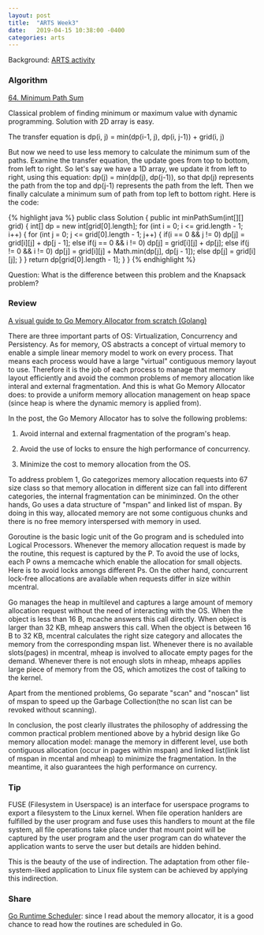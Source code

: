 ```yaml
---
layout: post
title:  "ARTS Week3"
date:   2019-04-15 10:38:00 -0400
categories: arts 
---
```

Background: [ARTS activity](https://www.zhihu.com/question/301150832)

### Algorithm

[64. Minimum Path Sum](https://leetcode.com/problems/minimum-path-sum/)

Classical problem of finding minimum or maximum value with dynamic programming. Solution with 2D array is easy.

The transfer equation is dp(i, j) = min(dp(i-1, j), dp(i, j-1)) + grid(i, j)


But now we need to use less memory to calculate the minimum sum of the paths. Examine the transfer equation, the update goes from top to bottom, from left to right. So let's say we have a 1D array, we update it from left to right, using this equation: dp(j) = min(dp(j), dp(j-1)), so that dp(j) represents the path from the top and dp(j-1) represents the path from the left. Then we finally calculate a minimum sum of path from top left to bottom right. Here is the code:

{% highlight java %}
 public class Solution {
    public int minPathSum(int[][] grid) {
        int[] dp = new int[grid[0].length];
        for (int i = 0; i <= grid.length - 1; i++) {
            for (int j = 0; j <= grid[0].length - 1; j++) {
                if(i == 0 && j != 0)
                    dp[j] = grid[i][j] +  dp[j - 1];
                else if(j == 0 && i != 0)
                    dp[j] = grid[i][j] + dp[j];
                else if(j != 0 && i != 0)
                    dp[j] = grid[i][j] + Math.min(dp[j], dp[j - 1]);
                else
                    dp[j] = grid[i][j];
            }
        }
        return dp[grid[0].length - 1];
    }
}
{% endhighlight %}

Question: What is the difference between this problem and the Knapsack problem?

### Review
[A visual guide to Go Memory Allocator from scratch (Golang)](https://blog.learngoprogramming.com/a-visual-guide-to-golang-memory-allocator-from-ground-up-e132258453ed)

There are three important parts of OS: Virtualization, Concurrency and Persistency. As for memory, OS abstracts a concept of virtual memory to enable a simple linear memory model to work on every process. That means each process would have a large "virtual" contiguous memory layout to use. Therefore it is the job of each process to manage that memory layout efficiently and avoid the common problems of memory allocation like interal and external fragmentation. And this is what Go Memory Allocator does: to provide a uniform memory allocation management on heap space (since heap is where the dynamic memory is applied from).

In the post, the Go Memory Allocator has to solve the following problems:

1. Avoid internal and external fragmentation of the program's heap.

2. Avoid the use of locks to ensure the high performance of concurrency.

3. Minimize the cost to memory allocation from the OS.

To address problem 1, Go categorizes memory allocation requests into 67 size class so that memory allocation in different size can fall into different categories, the internal fragmentation can be miniminzed. On the other hands, Go uses a data structure of "mspan" and linked list of mspan. By doing in this way, allocated memory are not some contiguous chunks and there is no free memory interspersed with memory in used.

Goroutine is the basic logic unit of the Go program and is scheduled into Logical Processors. Whenever the memory allocation request is made by the routine, this request is captured by the P. To avoid the use of locks, each P owns a memcache which enable the allocation for small objects. Here is to avoid locks amongs different Ps. On the other hand, concurrent lock-free allocations are available when requests differ in size within mcentral.

Go manages the heap in multilevel and captures a large amount of memory allocation request without the need of interacting with the OS. When the object is less than 16 B, mcache answers this call directly. When object is larger than 32 KB, mheap answers this call. When the object is between 16 B to 32 KB, mcentral calculates the right size category and allocates the memory from the corresponding mspan list. Whenever there is no available slots(pages) in mcentral, mheap is involved to allocate empty pages for the demand. Whenever there is not enough slots in mheap, mheaps applies large piece of memory from the OS, which amotizes the cost of talking to the kernel.

Apart from the mentioned problems, Go separate "scan" and "noscan" list of mspan to speed up the Garbage Collection(the no scan list can be revoked without scanning).

In conclusion, the post clearly illustrates the philosophy of addressing the common practical problem mentioned above by a hybrid design like Go memory allocation model: manage the memory in different level, use both contiguous allocation (occur in pages within mspan) and linked list(link list of mspan in mcental and mheap) to minimize the fragmentation. In the meantime, it also guarantees the high performance on currency.

### Tip

FUSE (Filesystem in Userspace) is an interface for userspace programs to export a filesystem to the Linux kernel. When file operation hanlders are fulfilled by the user program and fuse uses this handlers to mount at the file system, all file operations take place under that mount point will be captured by the user program and the user program can do whatever the application wants to serve the user but details are hidden behind.

This is the beauty of the use of indirection. The adaptation from other file-system-liked application to Linux file system can be achieved by applying this indirection.

### Share

[Go Runtime Scheduler](https://speakerdeck.com/retervision/go-runtime-scheduler): since I read about the memory allocator, it is a good chance to read how the routines are scheduled in Go.
